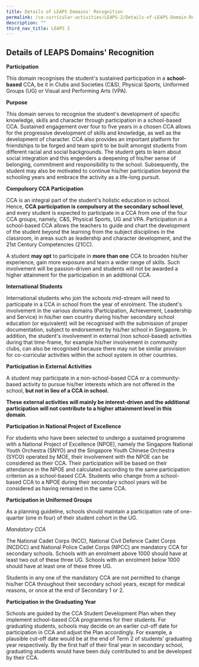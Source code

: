 ```yaml
---
title: Details of LEAPS Domains' Recognition
permalink: /co-curricular-activities/LEAPS-2/Details-of-LEAPS-Domain-Recognition/
description: ""
third_nav_title: LEAPS 2
---
```

## Details of LEAPS Domains' Recognition


**Participation**

This domain recognises the student's sustained participation in a **school-based** CCA, be it in Clubs and Societies (C&S), Physical Sports, Uniformed Groups (UG) or Visual and Performing Arts (VPA).

**Purpose**

This domain serves to recognise the student's development of specific knowledge, skills and character through participation in a school-based CCA. Sustained engagement over four to five years in a chosen CCA allows for the progressive development of skills and knowledge, as well as the development of character. CCA also provides an important platform for friendships to be forged and team spirit to be built amongst students from different racial and social backgrounds. The student gets to learn about social integration and this engenders a deepening of his/her sense of belonging, commitment and responsibility to the school. Subsequently, the student may also be motivated to continue his/her participation beyond the schooling years and embrace the activity as a life-long pursuit.

**Compulsory CCA Participation**

CCA is an integral part of the student's holistic education in school. Hence, **CCA participation is compulsory at the secondary school level**, and every student is expected to participate in a CCA from one of the four CCA groups, namely, C&S, Physical Sports, UG and VPA. Participation in a school-based CCA allows the teachers to guide and chart the development of the student beyond the learning from the subject disciplines in the classroom, in areas such as leadership and character development, and the 21st Century Competencies (21CC). 

A student **may opt** to participate in **more than one** CCA to broaden his/her experience, gain more exposure and learn a wider range of skills. Such involvement will be passion-driven and students will not be awarded a higher attainment for the participation in an additional CCA. 

**International Students**

International students who join the schools mid-stream will need to participate in a CCA in school from the year of enrolment. The student's involvement in the various domains (Participation, Achievement, Leadership and Service) in his/her own country during his/her secondary school education (or equivalent) will be recognised with the submission of proper documentation, subject to endorsement by his/her school in Singapore. In addition, the student's involvement in external (non school-based) activities during that time-frame, for example his/her involvement in community clubs, can also be recognised because there may not be similar provision for co-curricular activities within the school system in other countries.

**Participation in External Activities**  

A student may participate in a non-school-based CCA or a community-based activity to pursue his/her interests which are not offered in the school, **but not in lieu of a CCA in school.** 

**These external activities will mainly be interest-driven and the additional participation will not contribute to a higher attainment level in this domain**.

**Participation in National Project of Excellence**

For students who have been selected to undergo a sustained programme with a National Project of Excellence (NPOE), namely the Singapore National Youth Orchestra (SNYO) and the Singapore Youth Chinese Orchestra (SYCO) operated by MOE, their involvement with the NPOE can be considered as their CCA. Their participation will be based on their attendance in the NPOE and calculated according to the same participation criterion as a school-based CCA. Students who change from a school-based CCA to a NPOE during their secondary school years will be considered as having remained in the same CCA.

**Participation in Uniformed Groups**  

As a planning guideline, schools should maintain a participation rate of one-quarter (one in four) of their student cohort in the UG. 

_Mandatory CCA_

The National Cadet Corps (NCC), National Civil Defence Cadet Corps (NCDCC) and National Police Cadet Corps (NPCC) are mandatory CCA for secondary schools. Schools with an enrolment above 1000 should have at least two out of these three UG. Schools with an enrolment below 1000 should have at least one of these three UG. 

Students in any one of the mandatory CCA are not permitted to change his/her CCA throughout their secondary school years, except for medical reasons, or once at the end of Secondary 1 or 2.

**Participation in the Graduating Year**

Schools are guided by the CCA Student Development Plan when they implement school-based CCA programmes for their students. For graduating students, schools may decide on an earlier cut-off date for participation in CCA and adjust the Plan accordingly. For example, a plausible cut-off date would be at the end of Term 2 of students’ graduating year respectively. By the first half of their final year in secondary school, graduating students would have been duly contributed to and be developed by their CCA.